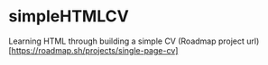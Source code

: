 # simpleHTMLCV
Learning HTML through building a simple CV
(Roadmap project url)[https://roadmap.sh/projects/single-page-cv]